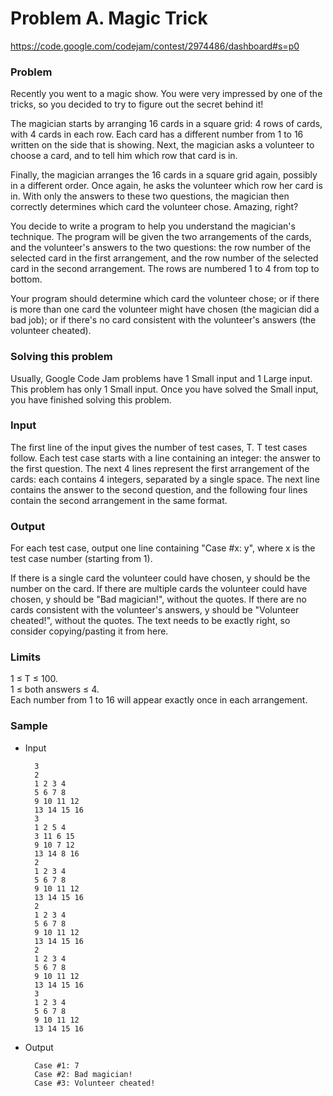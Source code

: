 # Problem A. Magic Trick

https://code.google.com/codejam/contest/2974486/dashboard#s=p0

### Problem

Recently you went to a magic show. You were very impressed by one of the tricks, so you decided to try to figure out the secret behind it!

The magician starts by arranging 16 cards in a square grid: 4 rows of cards, with 4 cards in each row. Each card has a different number from 1 to 16 written on the side that is showing. Next, the magician asks a volunteer to choose a card, and to tell him which row that card is in.

Finally, the magician arranges the 16 cards in a square grid again, possibly in a different order. Once again, he asks the volunteer which row her card is in. With only the answers to these two questions, the magician then correctly determines which card the volunteer chose. Amazing, right?

You decide to write a program to help you understand the magician's technique. The program will be given the two arrangements of the cards, and the volunteer's answers to the two questions: the row number of the selected card in the first arrangement, and the row number of the selected card in the second arrangement. The rows are numbered 1 to 4 from top to bottom.

Your program should determine which card the volunteer chose; or if there is more than one card the volunteer might have chosen (the magician did a bad job); or if there's no card consistent with the volunteer's answers (the volunteer cheated).

### Solving this problem

Usually, Google Code Jam problems have 1 Small input and 1 Large input. This problem has only 1 Small input. Once you have solved the Small input, you have finished solving this problem.

### Input

The first line of the input gives the number of test cases, T. T test cases follow. Each test case starts with a line containing an integer: the answer to the first question. The next 4 lines represent the first arrangement of the cards: each contains 4 integers, separated by a single space. The next line contains the answer to the second question, and the following four lines contain the second arrangement in the same format.

### Output

For each test case, output one line containing "Case #x: y", where x is the test case number (starting from 1).

If there is a single card the volunteer could have chosen, y should be the number on the card. If there are multiple cards the volunteer could have chosen, y should be "Bad magician!", without the quotes. If there are no cards consistent with the volunteer's answers, y should be "Volunteer cheated!", without the quotes. The text needs to be exactly right, so consider copying/pasting it from here.

### Limits

1 ≤ T ≤ 100.  
1 ≤ both answers ≤ 4.  
Each number from 1 to 16 will appear exactly once in each arrangement.

### Sample

* Input

        3
        2
        1 2 3 4
        5 6 7 8
        9 10 11 12
        13 14 15 16
        3
        1 2 5 4
        3 11 6 15
        9 10 7 12
        13 14 8 16
        2
        1 2 3 4
        5 6 7 8
        9 10 11 12
        13 14 15 16
        2
        1 2 3 4
        5 6 7 8
        9 10 11 12
        13 14 15 16
        2
        1 2 3 4
        5 6 7 8
        9 10 11 12
        13 14 15 16
        3
        1 2 3 4
        5 6 7 8
        9 10 11 12
        13 14 15 16

* Output

        Case #1: 7
        Case #2: Bad magician!
        Case #3: Volunteer cheated!
